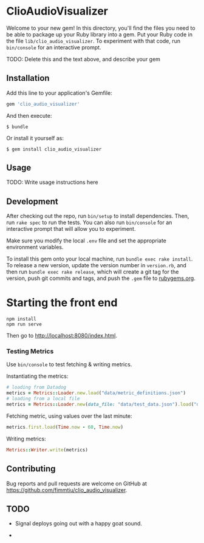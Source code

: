 # ClioAudioVisualizer

Welcome to your new gem! In this directory, you'll find the files you need to be able to package up your Ruby library into a gem. Put your Ruby code in the file `lib/clio_audio_visualizer`. To experiment with that code, run `bin/console` for an interactive prompt.

TODO: Delete this and the text above, and describe your gem

## Installation

Add this line to your application's Gemfile:

```ruby
gem 'clio_audio_visualizer'
```

And then execute:

    $ bundle

Or install it yourself as:

    $ gem install clio_audio_visualizer

## Usage

TODO: Write usage instructions here

## Development

After checking out the repo, run `bin/setup` to install dependencies. Then, run `rake spec` to run the tests. You can also run `bin/console` for an interactive prompt that will allow you to experiment.

Make sure you modify the local `.env` file and set the appropriate environment variables.

To install this gem onto your local machine, run `bundle exec rake install`. To release a new version, update the version number in `version.rb`, and then run `bundle exec rake release`, which will create a git tag for the version, push git commits and tags, and push the `.gem` file to [rubygems.org](https://rubygems.org).

# Starting the front end

```
npm install
npm run serve
```
Then go to [http://localhost:8080/index.html](http://localhost:8080/index.html).


### Testing Metrics

Use `bin/console` to test fetching & writing metrics.

Instantiating the metrics:

```ruby
# loading from Datadog
metrics = Metrics::Loader.new.load("data/metric_definitions.json")
# loading from a local file
metrics = Metrics::Loader.new(data_file: "data/test_data.json").load("data/metric_definitions.json")
```

Fetching metric, using values over the last minute:

```ruby
metrics.first.load(Time.now - 60, Time.now)
```

Writing metrics:

```ruby
Metrics::Writer.write(metrics)
```

## Contributing

Bug reports and pull requests are welcome on GitHub at https://github.com/fimmtiu/clio_audio_visualizer.

## TODO

* Signal deploys going out with a happy goat sound.

* 
